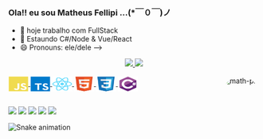 ### Ola!! eu sou Matheus Fellipi ...(*￣０￣)ノ

- 🔭 hoje trabalho com FullStack 
- 🌱 Estaundo C#/Node & Vue/React
- 😄 Pronouns: ele/dele
-->

<div align="center">
  <a href="https://github.com/MatheusFellipi">
  <img height="180em" src="https://github-readme-stats.vercel.app/api?username=MatheusFellipi&show_icons=true&theme=synthwave&include_all_commits=true&count_private=true"/>
  <img height="180em" src="https://github-readme-stats.vercel.app/api/top-langs/?username=MatheusFellipi&layout=compact&langs_count=7&theme=synthwave"/>
</div>
  
  <div style="display: inline_block"><br>
  <img align="center" alt="math-Js" height="30" width="40" src="https://raw.githubusercontent.com/devicons/devicon/master/icons/javascript/javascript-plain.svg">
  <img align="center" alt="math-Ts" height="30" width="40" src="https://raw.githubusercontent.com/devicons/devicon/master/icons/typescript/typescript-plain.svg">
  <img align="center" alt="math-React" height="30" width="40" src="https://raw.githubusercontent.com/devicons/devicon/master/icons/react/react-original.svg">
  <img align="center" alt="math-HTML" height="30" width="40" src="https://raw.githubusercontent.com/devicons/devicon/master/icons/html5/html5-original.svg">
  <img align="center" alt="math-CSS" height="30" width="40" src="https://raw.githubusercontent.com/devicons/devicon/master/icons/css3/css3-original.svg">
  <img align="center" alt="math-Csharp" height="30" width="40" src="https://raw.githubusercontent.com/devicons/devicon/master/icons/csharp/csharp-original.svg">
  <img align="right" alt="math-pic" height="150" style="border-radius:50px;"            src="https://instagram.fudi1-2.fna.fbcdn.net/v/t51.2885-19/s320x320/237049415_1230127204105463_5855295529551467519_n.jpg?_nc_ht=instagram.fudi1-2.fna.fbcdn.net&_nc_cat=111&_nc_ohc=KEqEMbJUhsAAX-Ip089&edm=ABfd0MgBAAAA&ccb=7-4&oh=00_AT9-LiY9qzfRibb7gazM38adkfcSXQ29-qlaMVdMC3BFGg&oe=62090D7D&_nc_sid=7bff83">
</div>
  
##
  
  <div>
  <a href="https://www.instagram.com/mathe_fellipi/" target="_blank"><img src="https://img.shields.io/badge/-Instagram-%23E4405F?style=for-the-badge&logo=instagram&logoColor=white" target="_blank"></a>
 	<a href="https://www.twitch.tv/virtualdn" target="_blank"><img src="https://img.shields.io/badge/Twitch-9146FF?style=for-the-badge&logo=twitch&logoColor=white" target="_blank"></a>
    <a href="https://discord.gg/4pWM2Z7aAB" target="_blank"><img src="https://img.shields.io/badge/Discord-7289DA?style=for-the-badge&logo=discord&logoColor=white" target="_blank"></a> 
 <a href = "mailto:matheus.fellipi@outlook.com"><img src="https://img.shields.io/badge/Microsoft_Outlook-0078D4?style=for-the-badge&logo=microsoft-outlook&logoColor=white" target="_blank"></a>
  <a href="https://www.linkedin.com/in/matheusfellipiribeiro/" target="_blank"><img src="https://img.shields.io/badge/-LinkedIn-%230077B5?style=for-the-badge&logo=linkedin&logoColor=white" target="_blank"></a> 
  </div>
  
  ![Snake animation](https://github.com/MatheusFellipi/MatheusFellipi/blob/output/github-contribution-grid-snake.svg)
